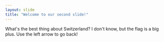 ```yaml
---
layout: slide
title: "Welcome to our second slide!"
---
```

What's the best thing about Switzerland?
I don't know, but the flag is a big plus.
Use the left arrow to go back!
